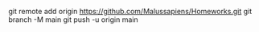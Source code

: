 git remote add origin https://github.com/Malussapiens/Homeworks.git
git branch -M main
git push -u origin main